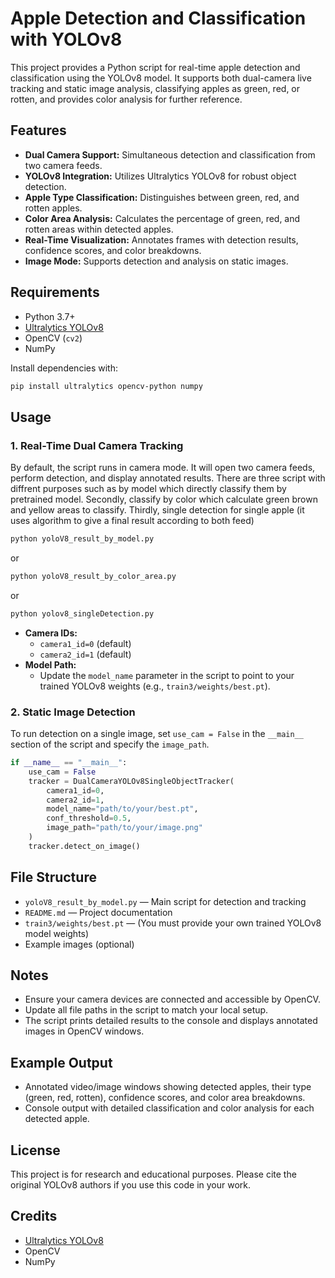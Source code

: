 # Apple Detection and Classification with YOLOv8

This project provides a Python script for real-time apple detection and classification using the YOLOv8 model. It supports both dual-camera live tracking and static image analysis, classifying apples as green, red, or rotten, and provides color analysis for further reference.

## Features
- **Dual Camera Support:** Simultaneous detection and classification from two camera feeds.
- **YOLOv8 Integration:** Utilizes Ultralytics YOLOv8 for robust object detection.
- **Apple Type Classification:** Distinguishes between green, red, and rotten apples.
- **Color Area Analysis:** Calculates the percentage of green, red, and rotten areas within detected apples.
- **Real-Time Visualization:** Annotates frames with detection results, confidence scores, and color breakdowns.
- **Image Mode:** Supports detection and analysis on static images.

## Requirements
- Python 3.7+
- [Ultralytics YOLOv8](https://docs.ultralytics.com/)
- OpenCV (`cv2`)
- NumPy

Install dependencies with:
```bash
pip install ultralytics opencv-python numpy
```

## Usage

### 1. Real-Time Dual Camera Tracking
By default, the script runs in camera mode. It will open two camera feeds, perform detection, and display annotated results.
There are three script with diffrent purposes such as by model which directly classify them by pretrained model. Secondly, classify by color which calculate green brown and yellow areas to classify. Thirdly, single detection for single apple (it uses algorithm to give a final result according to both feed)  

```bash
python yoloV8_result_by_model.py
```
or 
```bash
python yoloV8_result_by_color_area.py
```
or 
```bash
python yolov8_singleDetection.py
```

- **Camera IDs:**
  - `camera1_id=0` (default)
  - `camera2_id=1` (default)
- **Model Path:**
  - Update the `model_name` parameter in the script to point to your trained YOLOv8 weights (e.g., `train3/weights/best.pt`).

### 2. Static Image Detection
To run detection on a single image, set `use_cam = False` in the `__main__` section of the script and specify the `image_path`.

```python
if __name__ == "__main__":
    use_cam = False
    tracker = DualCameraYOLOv8SingleObjectTracker(
        camera1_id=0,
        camera2_id=1,
        model_name="path/to/your/best.pt",
        conf_threshold=0.5,
        image_path="path/to/your/image.png"
    )
    tracker.detect_on_image()
```

## File Structure
- `yoloV8_result_by_model.py` — Main script for detection and tracking
- `README.md` — Project documentation
- `train3/weights/best.pt` — (You must provide your own trained YOLOv8 model weights)
- Example images (optional)

## Notes
- Ensure your camera devices are connected and accessible by OpenCV.
- Update all file paths in the script to match your local setup.
- The script prints detailed results to the console and displays annotated images in OpenCV windows.

## Example Output
- Annotated video/image windows showing detected apples, their type (green, red, rotten), confidence scores, and color area breakdowns.
- Console output with detailed classification and color analysis for each detected apple.

## License
This project is for research and educational purposes. Please cite the original YOLOv8 authors if you use this code in your work.

## Credits
- [Ultralytics YOLOv8](https://github.com/ultralytics/ultralytics)
- OpenCV
- NumPy

